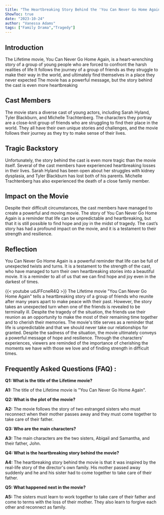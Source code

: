 ```yaml
---
title: "The Heartbreaking Story Behind the 'You Can Never Go Home Again' Lifetime Cast - You Won't Believe What Happened Next!"
ShowToc: true 
date: "2023-10-24"
author: "Vanessa Adams" 
tags: ["Family Drama","Tragedy"]
---
```

## Introduction

The Lifetime movie, You Can Never Go Home Again, is a heart-wrenching story of a group of young people who are forced to confront the harsh realities of life It follows the journey of a group of friends as they struggle to make their way in the world, and ultimately find themselves in a place they never expected The movie has a powerful message, but the story behind the cast is even more heartbreaking

## Cast Members

The movie stars a diverse cast of young actors, including Sarah Hyland, Tyler Blackburn, and Michelle Trachtenberg. The characters they portray are a close-knit group of friends who are struggling to find their place in the world. They all have their own unique stories and challenges, and the movie follows their journey as they try to make sense of their lives.

## Tragic Backstory

Unfortunately, the story behind the cast is even more tragic than the movie itself. Several of the cast members have experienced heartbreaking losses in their lives. Sarah Hyland has been open about her struggles with kidney dysplasia, and Tyler Blackburn has lost both of his parents. Michelle Trachtenberg has also experienced the death of a close family member. 

## Impact on the Movie

Despite their difficult circumstances, the cast members have managed to create a powerful and moving movie. The story of You Can Never Go Home Again is a reminder that life can be unpredictable and heartbreaking, but that it is still possible to find hope and joy in the midst of tragedy. The cast’s story has had a profound impact on the movie, and it is a testament to their strength and resilience.

## Reflection

You Can Never Go Home Again is a powerful reminder that life can be full of unexpected twists and turns. It is a testament to the strength of the cast, who have managed to turn their own heartbreaking stories into a beautiful movie. It is a reminder to all of us that we can find hope and joy even in the darkest of times.

{{< youtube udJFFcneR4Q >}} 
The Lifetime movie "You Can Never Go Home Again" tells a heartbreaking story of a group of friends who reunite after many years apart to make peace with their past. However, the story takes an unexpected turn when one of the friends is revealed to be terminally ill. Despite the tragedy of the situation, the friends use their reunion as an opportunity to make the most of their remaining time together and to cherish their memories. The movie's title serves as a reminder that life is unpredictable and that we should never take our relationships for granted. Despite the sadness of the situation, the movie ultimately conveys a powerful message of hope and resilience. Through the characters' experiences, viewers are reminded of the importance of cherishing the moments we have with those we love and of finding strength in difficult times.

## Frequently Asked Questions (FAQ) :
**Q1: What is the title of the Lifetime movie?**

**A1:** The title of the Lifetime movie is "You Can Never Go Home Again".

**Q2: What is the plot of the movie?**

**A2:** The movie follows the story of two estranged sisters who must reconnect when their mother passes away and they must come together to take care of their father.

**Q3: Who are the main characters?**

**A3:** The main characters are the two sisters, Abigail and Samantha, and their father, John.

**Q4: What is the heartbreaking story behind the movie?**

**A4:** The heartbreaking story behind the movie is that it was inspired by the real-life story of the director's own family. His mother passed away suddenly and he and his sister had to come together to take care of their father. 

**Q5: What happened next in the movie?**

**A5:** The sisters must learn to work together to take care of their father and come to terms with the loss of their mother. They also learn to forgive each other and reconnect as family.



